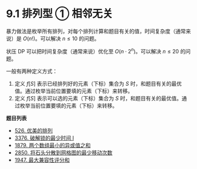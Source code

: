 # 9.1 排列型 ① 相邻无关

暴力做法是枚举所有排列，对每个排列计算和题目有关的值，时间复杂度（通常来说）是 $O(n!)$。可以解决 $n≤10$ 的问题。

状压 DP 可以把时间复杂度（通常来说）优化至 $O(n\cdot 2^n)$。可以解决 $n≤20$ 的问题。

一般有两种定义方式：

1. 定义 $f[S]$ 表示已经排列好的元素（下标）集合为 $S$ 时，和题目有关的最优值。通过枚举当前位置要填的元素（下标）来转移。
2. 定义 $f[S]$ 表示可以选的元素（下标）集合为 $S$ 时，和题目有关的最优值。通过枚举当前位置要填的元素（下标）来转移。

**题目列表**

- [526. 优美的排列](https://leetcode.cn/problems/beautiful-arrangement/description/)
- [3376. 破解锁的最少时间 I](https://leetcode.cn/problems/minimum-time-to-break-locks-i/description/)
- [1879. 两个数组最小的异或值之和](https://leetcode.cn/problems/minimum-xor-sum-of-two-arrays/description/)
- [2850. 将石头分散到网格图的最少移动次数](https://leetcode.cn/problems/minimum-moves-to-spread-stones-over-grid/description/)
- [1947. 最大兼容性评分和](https://leetcode.cn/problems/maximum-compatibility-score-sum/description/)

